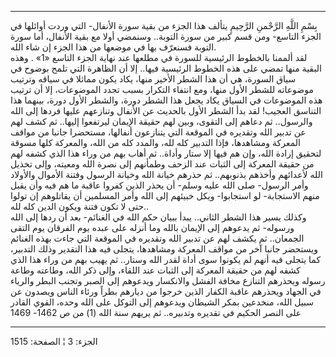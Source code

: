 ------------------------------------------------------------------------

بِسْمِ اللَّهِ الرَّحْمنِ الرَّحِيمِ يتألف هذا الجزء من بقية سورة الأنفال- التي وردت
أوائلها في الجزء التاسع- ومن قسم كبير من سورة التوبة.. وسنمضي أولا مع
بقية الأنفال، أما سورة التوبة فسنعرّف بها في موضعها من هذا الجزء إن شاء
الله.  
لقد ألممنا بالخطوط الرئيسية للسورة في مطلعها عند نهاية الجزء التاسع «1»
. وهذه البقية منها تمضي على هذه الخطوط الرئيسية فيها.. إلا أن الظاهرة
التي تلمح بوضوح في سياق السورة، هي أن هذا الشطر الأخير منها، يكاد يكون
مماثلا في سياقه وترتيب موضوعاته للشطر الأول منها، ومع انتفاء التكرار
بسبب تجدد الموضوعات، إلا أن ترتيب هذه الموضوعات في السياق يكاد يجعل هذا
الشطر دورة، والشطر الأول دورة، بينهما هذا التناسق العجيب! لقد بدأ الشطر
الأول بالحديث عن الأنفال وتنازعهم عليها فردها إلى الله والرسول.. ثم
دعاهم إلى التقوى، وبين لهم حقيقة الإيمان ليرتفعوا إليها.. ثم كشف لهم عن
تدبير الله وتقديره في الموقعة التي يتنازعون أنفالها، مستحضرا جانبا من
مواقف المعركة ومشاهدها، فإذا التدبير كله لله، والمدد كله من الله،
والمعركة كلها مسوقة لتحقيق إرادة الله، وإن هم فيها إلا ستار وأداة.. ثم
أهاب بهم من وراء هذا الذي كشفه لهم من حقيقة المعركة إلى الثبات عند الزحف
وطمأنهم إلى نصرة الله ومعيته، وإلى تخذيل الله لأعدائهم وأخذهم بذنوبهم..
ثم حذرهم خيانة الله وخيانة الرسول وفتنة الأموال والأولاد وأمر الرسول-
صلى الله عليه وسلم- أن يحذر الذين كفروا عاقبة ما هم فيه وأن يقبل منهم
الاستجابة- لو استجابوا- ويكل خبيئهم إلى الله وأمر المسلمين أن يقاتلوهم
إن تولوا حتى لا تكون فتنة ويكون الدين كله لله..  
وكذلك يسير هذا الشطر الثاني.. يبدأ ببيان حكم الله في الغنائم- بعد أن
ردها إلى الله ورسوله- ثم يدعوهم إلى الإيمان بالله وما أنزله على عبده يوم
الفرقان يوم التقى الجمعان.. ثم يكشف لهم عن تدبير الله وتقديره في الموقعة
التي جاءت بهذه الغنائم ويستحضر جانبا آخر من مواقف المعركة ومشاهدها،
يتجلى فيه هذا التقدير وذلك التدبير، كما يتجلى فيه أنهم لم يكونوا سوى
أداة لقدر الله وستار.. ثم يهيب بهم من وراء هذا الذي كشفه لهم من حقيقة
المعركة إلى الثبات عند اللقاء، وإلى ذكر الله، وطاعته وطاعة رسوله ويحذرهم
التنازع مخافة الفشل والانكسار ويدعوهم إلى الصبر وتجنب البطر والرياء في
الجهاد ويحذرهم عاقبة الكفار الذين خرجوا من ديارهم بطراً ورئاء الناس
ويصدون عن سبيل الله، منخدعين بمكر الشيطان ويدعوهم إلى التوكل على الله
وحده، القوي القادر على النصر الحكيم في تقديره وتدبيره.. ثم يريهم سنة
الله (1) من ص 1462- 1469

------------------------------------------------------------------------

الجزء: 3 ¦ الصفحة: 1515
